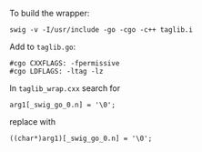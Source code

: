 To build the wrapper:

```
swig -v -I/usr/include -go -cgo -c++ taglib.i
```

Add to `taglib.go`:
```
#cgo CXXFLAGS: -fpermissive
#cgo LDFLAGS: -ltag -lz
```

In `taglib_wrap.cxx` search for
```
arg1[_swig_go_0.n] = '\0';
```
replace with
```
((char*)arg1)[_swig_go_0.n] = '\0';
```